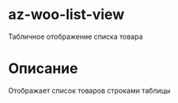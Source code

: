 # az-woo-list-view
Табличное отображение списка товара

# Описание
Отображает список товаров строками таблицы

